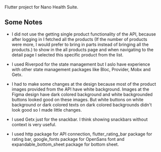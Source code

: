 Flutter project for Nano Health Suite.

## Some Notes

* I did not use the getting single product functionality of the API, because after logging in I fetched all the products (If the number of products were more, I would prefer to bring in parts instead of bringing all the products.) to show in the all products page and when navigating to the detail page I selected this specific product from the list.

* I used Riverpod for the state management but I aslo have experience with other state management packages like Bloc, Provider, Mobx and Getx.

* I had to make some changes at the design because most of the product images provided from the API have white background. Images at the Figma design have dark colored background and white backgrounded buttons looked good on these images. But white buttons on white background or dark colored texts on dark colored backgrounds didn't look good so I made little changes.

* I used Getx just for the snackbar. I think showing snackbars without context is very useful.

* I used http package for API connection, flutter_rating_bar package for rating bar, google_fonts package for OpenSans font and expandable_bottom_sheet package for bottom sheet.
